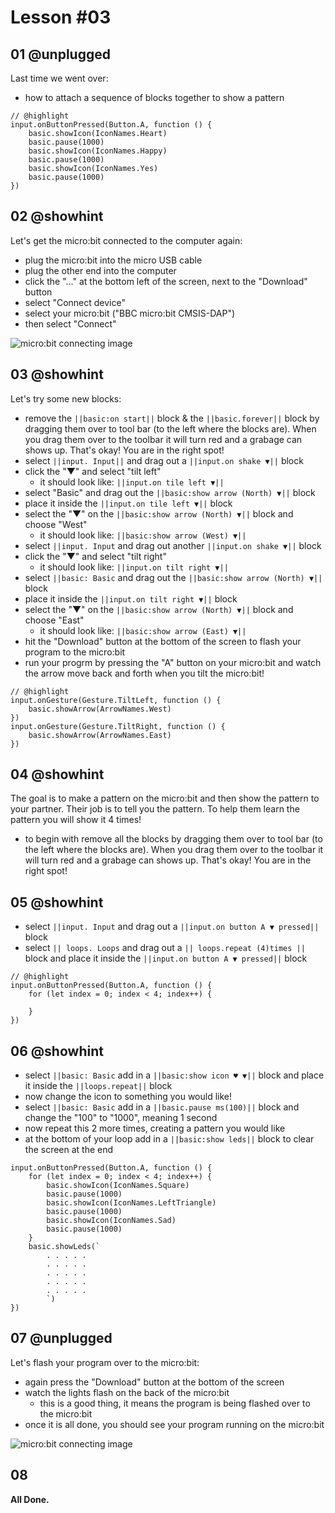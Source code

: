 # Lesson #03

## 01 @unplugged

Last time we went over:
- how to attach a sequence of blocks together to show a pattern

```blocks
// @highlight
input.onButtonPressed(Button.A, function () {
    basic.showIcon(IconNames.Heart)
    basic.pause(1000)
    basic.showIcon(IconNames.Happy)
    basic.pause(1000)
    basic.showIcon(IconNames.Yes)
    basic.pause(1000)
})
```

## 02 @showhint

Let's get the micro:bit connected to the computer again:
- plug the micro:bit into the micro USB cable
- plug the other end into the computer
- click the "..." at the bottom left of the screen, next to the "Download" button
- select "Connect device"
- select your micro:bit ("BBC micro:bit CMSIS-DAP")
- then select "Connect"

![micro:bit connecting image](https://raw.githubusercontent.com/Mr-Coxall/Microbit-Christmas-Decoration/master/docs/static/pair.png)

## 03 @showhint

Let's try some new blocks:
- remove the ``||basic:on start||`` block & the ``||basic.forever||`` block by dragging them over to tool bar (to the left where the blocks are). When you drag them over to the toolbar it will turn red and a grabage can shows up. That's okay! You are in the right spot!
- select ``||input. Input||`` and drag out a ``||input.on shake ▼||`` block
- click the "▼" and select "tilt left"
  - it should look like: ``||input.on tile left ▼||``
- select "Basic" and drag out the ``||basic:show arrow (North) ▼||`` block
- place it inside the ``||input.on tile left ▼||`` block
- select the "▼" on the ``||basic:show arrow (North) ▼||`` block and choose "West"
  - it should look like: ``||basic:show arrow (West) ▼||``
- select ``||input. Input`` and drag out another ``||input.on shake ▼||`` block
- click the "▼" and select "tilt right"
  - it should look like: ``||input.on tilt right ▼||``
- select ``||basic: Basic`` and drag out the ``||basic:show arrow (North) ▼||`` block
- place it inside the ``||input.on tilt right ▼||`` block
- select the "▼" on the ``||basic:show arrow (North) ▼||`` block and choose "East"
  - it should look like: ``||basic:show arrow (East) ▼||``
- hit the "Download" button at the bottom of the screen to flash your program to the micro:bit
- run your progrm by pressing the "A" button on your micro:bit and watch the arrow move back and forth when you tilt the micro:bit!

```blocks
// @highlight
input.onGesture(Gesture.TiltLeft, function () {
    basic.showArrow(ArrowNames.West)
})
input.onGesture(Gesture.TiltRight, function () {
    basic.showArrow(ArrowNames.East)
})
```

## 04 @showhint

The goal is to make a pattern on the micro:bit and then show the pattern to your partner. Their job is to tell you the pattern. To help them learn the pattern you will show it 4 times!

- to begin with remove all the blocks by dragging them over to tool bar (to the left where the blocks are). When you drag them over to the toolbar it will turn red and a grabage can shows up. That's okay! You are in the right spot!

## 05 @showhint

- select ``||input. Input`` and drag out a ``||input.on button A ▼ pressed||`` block
- select ``|| loops. Loops`` and drag out a ``|| loops.repeat (4)times ||`` block and place it inside the ``||input.on button A ▼ pressed||`` block

```blocks
// @highlight
input.onButtonPressed(Button.A, function () {
    for (let index = 0; index < 4; index++) {
    
    }
})
```
## 06 @showhint

- select ``||basic: Basic`` add in a ``||basic:show icon ♥ ▼||`` block and place it inside the ``||loops.repeat||`` block
- now change the icon to something you would like!
- select ``||basic: Basic`` add in a ``||basic.pause ms(100)||`` block and change the "100" to "1000", meaning 1 second
- now repeat this 2 more times, creating a pattern you would like
- at the bottom of your loop add in a ``||basic:show leds||`` block to clear the screen at the end

```blocks
input.onButtonPressed(Button.A, function () {
    for (let index = 0; index < 4; index++) {
        basic.showIcon(IconNames.Square)
        basic.pause(1000)
        basic.showIcon(IconNames.LeftTriangle)
        basic.pause(1000)
        basic.showIcon(IconNames.Sad)
        basic.pause(1000)
    }
    basic.showLeds(`
        . . . . .
        . . . . .
        . . . . .
        . . . . .
        . . . . .
        `)
})
```

## 07 @unplugged

Let's flash your program over to the micro:bit:
- again press the "Download" button at the bottom of the screen
- watch the lights flash on the back of the micro:bit
  - this is a good thing, it means the program is being flashed over to the micro:bit
- once it is all done, you should see your program running on the micro:bit

![micro:bit connecting image](https://raw.githubusercontent.com/Mr-Coxall/Microbit-Christmas-Decoration/master/docs/static/flashing.png)

## 08

**All Done.**

